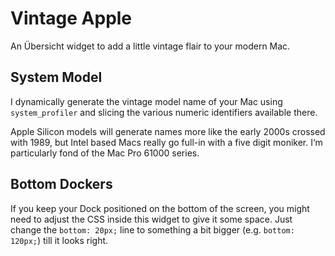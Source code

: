 # Vintage Apple

An Übersicht widget to add a little vintage flair to your modern Mac.

## System Model

I dynamically generate the vintage model name of your Mac using `system_profiler` and slicing the
various numeric identifiers available there.

Apple Silicon models will generate names more like the early 2000s crossed with 1989, but Intel based Macs really go full-in with a five digit moniker. I‘m particularly fond of the Mac Pro 61000 series.

## Bottom Dockers

If you keep your Dock positioned on the bottom of the screen, you might need to adjust the CSS
inside this widget to give it some space. Just change the `bottom: 20px;` line to something a bit
bigger (e.g. `bottom: 120px;`) till it looks right.